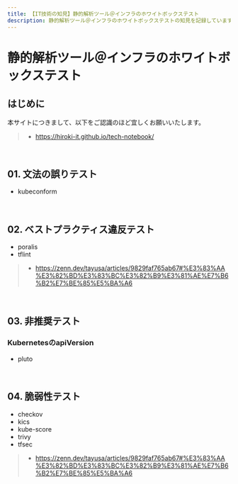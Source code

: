 ```yaml
---
title: 【IT技術の知見】静的解析ツール＠インフラのホワイトボックステスト
description: 静的解析ツール＠インフラのホワイトボックステストの知見を記録しています。
---
```


# 静的解析ツール＠インフラのホワイトボックステスト

## はじめに

本サイトにつきまして、以下をご認識のほど宜しくお願いいたします。

> - https://hiroki-it.github.io/tech-notebook/

<br>

## 01. 文法の誤りテスト

- kubeconform

<br>

## 02. ベストプラクティス違反テスト

- poralis
- tflint

> - https://zenn.dev/tayusa/articles/9829faf765ab67#%E3%83%AA%E3%82%BD%E3%83%BC%E3%82%B9%E3%81%AE%E7%B6%B2%E7%BE%85%E5%BA%A6

<br>

## 03. 非推奨テスト

### KubernetesのapiVersion

- pluto

<br>

## 04. 脆弱性テスト

- checkov
- kics
- kube-score
- trivy
- tfsec

> - https://zenn.dev/tayusa/articles/9829faf765ab67#%E3%83%AA%E3%82%BD%E3%83%BC%E3%82%B9%E3%81%AE%E7%B6%B2%E7%BE%85%E5%BA%A6

<br>
